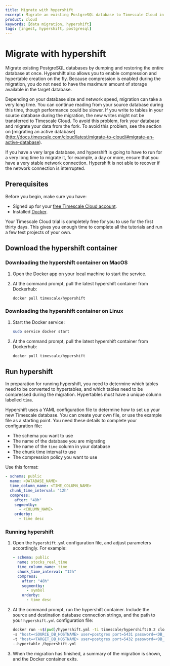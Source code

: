 ```yaml
---
title: Migrate with hypershift
excerpt: Migrate an existing PostgreSQL database to Timescale Cloud in a single step
product: cloud
keywords: [data migration, hypershift]
tags: [ingest, hypershift, postgresql]
---
```


# Migrate with hypershift

Migrate existing PostgreSQL databases by dumping and restoring the entire
database at once. Hypershift also allows you to enable compression and
hypertable creation on the fly. Because compression is enabled during the
migration, you do not need to have the maximum amount of storage available in
the target database.

Depending on your database size and network speed, migration can take a very
long time. You can continue reading from your source database during this time,
though performance could be slower. If you write to tables in your source
database during the migration, the new writes might not be transferred to
Timescale Cloud. To avoid this problem, fork your database and migrate your data
from the fork. To avoid this problem, see the section on
[migrating an active database]
(<http://docs.timescale.com/cloud/latest/migrate-to-cloud/#migrate-an-active-database>).

<highlight type="important">
If you have a very large database, and hypershift is going to have to run for a
very long time to migrate it, for example, a day or more, ensure that you have a
very stable network connection. Hypershift is not able to recover if the network
connection is interrupted.
</highlight>

## Prerequisites

Before you begin, make sure you have:

*   Signed up for your [free Timescale Cloud account][cloud-install].
*   Installed [Docker][docker-install].

<highlight type="cloud" header="Run all tutorials free" button="Try for free">
Your Timescale Cloud trial is completely free for you to use for the first
thirty days. This gives you enough time to complete all the tutorials and run
a few test projects of your own.
</highlight>

## Download the hypershift container

<Tabs label="Download hypershift">

<Tab title="MacOS">

<procedure>

### Downloading the hypershift container on MacOS

1.  Open the Docker app on your local machine to start the service.

1.  At the command prompt, pull the latest hypershift container from Dockerhub:

    ```bash
    docker pull timescale/hypershift
    ```

</procedure>

</Tab>

<Tab title="Linux">

<procedure>

### Downloading the hypershift container on Linux

1.  Start the Docker service:

    ```bash
    sudo service docker start
    ```

1.  At the command prompt, pull the latest hypershift container from Dockerhub:

    ```bash
    docker pull timescale/hypershift
    ```

</procedure>

</Tab>

</Tabs>

## Run hypershift

In preparation for running hypershift, you need to determine which tables need
to be converted to hypertables, and which tables need to be compressed during
the migration. Hypertables must have a unique column labelled `time`.

Hypershift uses a YAML configuration file to determine how to set up your new
Timescale database. You can create your own file, or use the example file as a
starting point. You need these details to complete your configuration file:

*   The schema you want to use
*   The name of the database you are migrating
*   The name of the `time` column in your database
*   The chunk time interval to use
*   The compression policy you want to use

Use this format:

```yml
- schema: public
  name: <DATABASE_NAME>
  time_column_name: <TIME_COLUMN_NAME>
  chunk_time_interval: "12h"
  compress:
    after: "48h"
    segmentby:
      - <COLUMN_NAME>
    orderby:
      - time desc
```

<procedure>

### Running hypershift

1.  Open the `hypershift.yml` configuration file, and adjust parameters
    accordingly. For example:

    ```yml
    - schema: public
      name: stocks_real_time
      time_column_name: time
      chunk_time_interval: "12h"
      compress:
        after: "48h"
        segmentby:
          - symbol
        orderby:
          - time desc
    ```

1.  At the command prompt, run the hypershift container. Include the source and
    destination database connection strings, and the path to your `hypershift.yml`
    configuration file:

    ```bash
    docker run -v$(pwd)/hypershift.yml -ti timescale/hypershift:0.2 clone \
    -s "host=<SOURCE_DB_HOSTNAME> user=postgres port=5431 password=<DB_PASSWORD>" \
    -t "host=<TARGET_DB_HOSTNAME> user=postgres port=5432 password=<DB_PASSWORD>" \
    --hypertable /hypershift.yml
    ```

1.  When the migration has finished, a summary of the migration is shown, and
    the Docker container exits.

</procedure>

[cloud-install]: /install/:currentVersion:/installation-cloud/
[docker-install]: https://docs.docker.com/get-docker/
